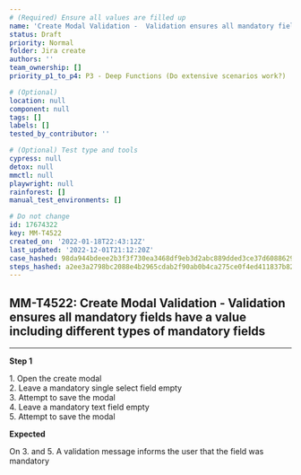 ```yaml
---
# (Required) Ensure all values are filled up
name: 'Create Modal Validation -  Validation ensures all mandatory fields have a value including different types of mandatory fields'
status: Draft
priority: Normal
folder: Jira create
authors: ''
team_ownership: []
priority_p1_to_p4: P3 - Deep Functions (Do extensive scenarios work?)

# (Optional)
location: null
component: null
tags: []
labels: []
tested_by_contributor: ''

# (Optional) Test type and tools
cypress: null
detox: null
mmctl: null
playwright: null
rainforest: []
manual_test_environments: []

# Do not change
id: 17674322
key: MM-T4522
created_on: '2022-01-18T22:43:12Z'
last_updated: '2022-12-01T21:12:20Z'
case_hashed: 98da944bdeee2b3f3f730ea3468df9eb3d2abc889dded3ce37d60886294f8aaf4febdf52a8d6b845fb81f711793c6142
steps_hashed: a2ee3a2798bc2088e4b2965cdab2f90ab0b4ca275ce0f4ed411837b826ceec1f06bdba892a1b896f96ab684da100cce6
---
```


<!-- (Auto-generated) Based on frontmatter's "key" and "name" -->

## MM-T4522: Create Modal Validation - Validation ensures all mandatory fields have a value including different types of mandatory fields

---

**Step 1**

1\. Open the create modal\
2\. Leave a mandatory single select field empty\
3\. Attempt to save the modal\
4\. Leave a mandatory text field empty\
5\. Attempt to save the modal

**Expected**

On 3. and 5. A validation message informs the user that the field was mandatory
